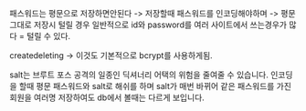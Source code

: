 패스워드는 평문으로 저장하면안된다
-> 저장할때 패스워드를 인코딩해야하며
-> 평문그대로 저장시 털릴 경우 일반적으로 id와 password를 여러 사이트에서 쓰는경우가 많다 = 털릴 수 있다.

createdeleting -> 이것도 기본적으로 bcrypt를 사용하게됨.

salt는 브루트 포스 공격의 일종인 딕셔너리 어택의 위험을 줄여줄 수 있습니다.
인코딩을 할때 평문 패스워드와 salt로 해쉬를 하며 salt가 매번 바뀌어 같은 패스워드를 가진 회원을 여러명 저장하여도 db에서 볼때는 다르게 보입니다.
